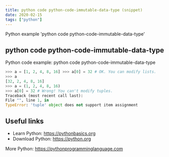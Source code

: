 ```yaml
---
title: python code python-code-immutable-data-type (snippet)
date: 2020-02-15
tags: ["python"]
---
```

Python example 'python code python-code-immutable-data-type'


## python code python-code-immutable-data-type

Python code example: python code python-code-immutable-data-type

```python
>>> a = [1, 2, 4, 8, 16] >>> a[0] = 32 # OK. You can modify lists.
>>> a
[32, 2, 4, 8, 16]
>>> a = (1, 2, 4, 8, 16)
>>> a[0] = 32 # Wrong! You can't modify tuples.
Traceback (most recent call last):
File "", line 1, in
TypeError: 'tuple' object does not support item assignment


```

## Useful links

- Learn Python: https://pythonbasics.org
- Download Python: https://python.org

More Python: https://pythonprogramminglanguage.com
